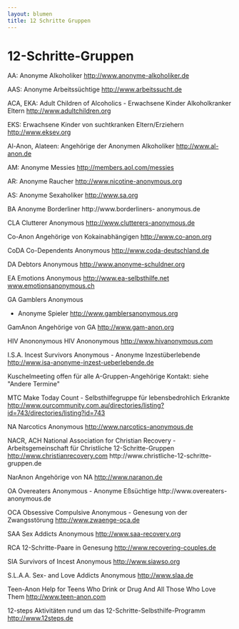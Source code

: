 ```yaml
---
layout: blumen
title: 12 Schritte Gruppen
---
```

# 12-Schritte-Gruppen

AA: Anonyme Alkoholiker
   <http://www.anonyme-alkoholiker.de>

AAS: Anonyme Arbeitssüchtige
   <http://www.arbeitssucht.de>

ACA, EKA: Adult Children of Alcoholics - Erwachsene  Kinder Alkoholkranker  Eltern
   <http://www.adultchildren.org>

EKS: Erwachsene Kinder von suchtkranken Eltern/Erziehern
   <http://www.eksev.org>

Al-Anon, Alateen: Angehörige der Anonymen Alkoholiker
   <http://www.al-anon.de>

AM: Anonyme Messies
   <http://members.aol.com/messies>

AR: Anonyme Raucher
   <http://www.nicotine-anonymous.org>

AS: Anonyme Sexaholiker
   <http://www.sa.org>

BA
Anonyme Borderliner
   http://www.borderliners-   anonymous.de

CLA
Clutterer Anonymous
   http://www.clutterers-anonymous.de

Co-Anon
Angehörige     von Kokainabhängigen
   http://www.co-anon.org

CoDA
Co-Dependents Anonymous
   http://www.coda-deutschland.de

DA
Debtors Anonymous
   http://www.anonyme-schuldner.org

EA
Emotions Anonymous
   http://www.ea-selbsthilfe.net
    www.emotionsanonymous.ch

GA
Gamblers   Anonymous
 - Anonyme Spieler
   http://www.gamblersanonymous.org

GamAnon
Angehörige   von GA
   http://www.gam-anon.org

HIV       Anononymous
HIV   Anononymous
   http://www.hivanonymous.com

I.S.A.
Incest Survivors Anonymous - Anonyme Inzestüberlebende
   http://www.isa-anonyme-inzest-ueberlebende.de

Kuschelmeeting
 offen   für alle A-Gruppen-Angehörige
   Kontakt:   siehe "Andere Termine"

MTC
Make Today Count - Selbsthilfegruppe für lebensbedrohlich Erkrankte
   http://www.ourcommunity.com.au/directories/listing?id=743/directories/listing?id=743

NA
 Narcotics   Anonymous
   http://www.narcotics-anonymous.de

NACR,   ACH
 National   Association for Christian Recovery -  Arbeitsgemeinschaft für
Christliche 12-Schritte-Gruppen
   http://www.christianrecovery.com
 http://www.christliche-12-schritte-
gruppen.de

NarAnon
Angehörige   von NA
   http://www.naranon.de

OA
Overeaters Anonymous - Anonyme Eßsüchtige
   http://www.overeaters-   anonymous.de

OCA
Obsessive   Compulsive    Anonymous - Genesung
von der Zwangsstörung
   http://www.zwaenge-oca.de

SAA
Sex Addicts Anonymous
   http://www.saa-recovery.org

RCA
12-Schritte-Paare in Genesung
   http://www.recovering-couples.de

SIA
Survivors of   Incest Anonymous
   http://www.siawso.org

S.L.A.A.
Sex-   and Love Addicts Anonymous
   http://www.slaa.de

Teen-Anon
Help   for Teens Who Drink or Drug And All Those Who Love Them
   http://www.teen-anon.com

12-steps
Aktivitäten   rund um das 12-Schritte-Selbsthilfe-Programm
   http://www.12steps.de
